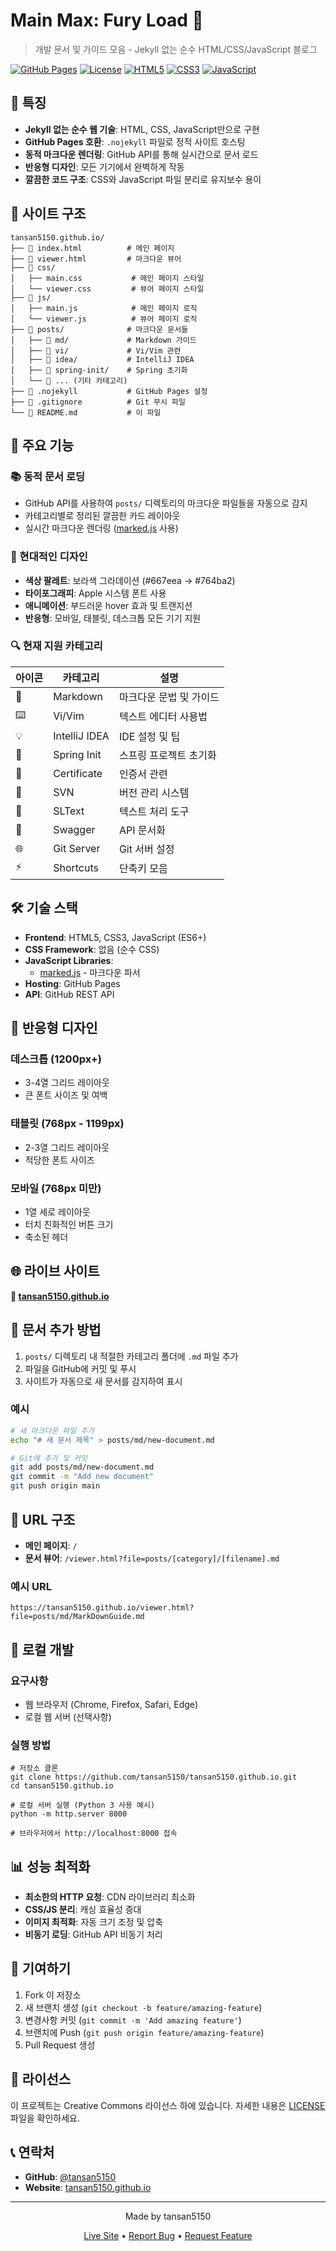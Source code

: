 # Main Max: Fury Load 🚀

> 개발 문서 및 가이드 모음 - Jekyll 없는 순수 HTML/CSS/JavaScript 블로그

[![GitHub Pages](https://img.shields.io/badge/GitHub%20Pages-Live-brightgreen)](https://tansan5150.github.io)
[![License](https://img.shields.io/badge/License-MIT-blue.svg)](LICENSE)
[![HTML5](https://img.shields.io/badge/HTML5-E34F26?logo=html5&logoColor=white)](https://developer.mozilla.org/en-US/docs/Web/HTML)
[![CSS3](https://img.shields.io/badge/CSS3-1572B6?logo=css3&logoColor=white)](https://developer.mozilla.org/en-US/docs/Web/CSS)
[![JavaScript](https://img.shields.io/badge/JavaScript-F7DF1E?logo=javascript&logoColor=black)](https://developer.mozilla.org/en-US/docs/Web/JavaScript)

## 🌟 특징

- **Jekyll 없는 순수 웹 기술**: HTML, CSS, JavaScript만으로 구현
- **GitHub Pages 호환**: `.nojekyll` 파일로 정적 사이트 호스팅
- **동적 마크다운 렌더링**: GitHub API를 통해 실시간으로 문서 로드
- **반응형 디자인**: 모든 기기에서 완벽하게 작동
- **깔끔한 코드 구조**: CSS와 JavaScript 파일 분리로 유지보수 용이

## 🎯 사이트 구조
```
tansan5150.github.io/
├── 📄 index.html          # 메인 페이지
├── 📄 viewer.html         # 마크다운 뷰어
├── 📁 css/
│   ├── main.css           # 메인 페이지 스타일
│   └── viewer.css         # 뷰어 페이지 스타일
├── 📁 js/
│   ├── main.js            # 메인 페이지 로직
│   └── viewer.js          # 뷰어 페이지 로직
├── 📁 posts/              # 마크다운 문서들
│   ├── 📁 md/             # Markdown 가이드
│   ├── 📁 vi/             # Vi/Vim 관련
│   ├── 📁 idea/           # IntelliJ IDEA
│   ├── 📁 spring-init/    # Spring 초기화
│   └── 📁 ... (기타 카테고리)
├── 📄 .nojekyll           # GitHub Pages 설정
├── 📄 .gitignore          # Git 무시 파일
└── 📄 README.md           # 이 파일
```


## 🚀 주요 기능

### 📚 동적 문서 로딩
- GitHub API를 사용하여 `posts/` 디렉토리의 마크다운 파일들을 자동으로 감지
- 카테고리별로 정리된 깔끔한 카드 레이아웃
- 실시간 마크다운 렌더링 ([marked.js](https://marked.js.org/) 사용)

### 🎨 현대적인 디자인
- **색상 팔레트**: 보라색 그라데이션 (#667eea → #764ba2)
- **타이포그래피**: Apple 시스템 폰트 사용
- **애니메이션**: 부드러운 hover 효과 및 트랜지션
- **반응형**: 모바일, 태블릿, 데스크톱 모든 기기 지원

### 🔍 현재 지원 카테고리

| 아이콘 | 카테고리 | 설명 |
|--------|----------|------|
| 📝 | Markdown | 마크다운 문법 및 가이드 |
| ⌨️ | Vi/Vim | 텍스트 에디터 사용법 |
| 💡 | IntelliJ IDEA | IDE 설정 및 팁 |
| 🌱 | Spring Init | 스프링 프로젝트 초기화 |
| 🔐 | Certificate | 인증서 관련 |
| 🔄 | SVN | 버전 관리 시스템 |
| 📄 | SLText | 텍스트 처리 도구 |
| 🔗 | Swagger | API 문서화 |
| 🌐 | Git Server | Git 서버 설정 |
| ⚡ | Shortcuts | 단축키 모음 |

## 🛠️ 기술 스택

- **Frontend**: HTML5, CSS3, JavaScript (ES6+)
- **CSS Framework**: 없음 (순수 CSS)
- **JavaScript Libraries**: 
  - [marked.js](https://marked.js.org/) - 마크다운 파서
- **Hosting**: GitHub Pages
- **API**: GitHub REST API

## 📱 반응형 디자인

### 데스크톱 (1200px+)
- 3-4열 그리드 레이아웃
- 큰 폰트 사이즈 및 여백

### 태블릿 (768px - 1199px)
- 2-3열 그리드 레이아웃
- 적당한 폰트 사이즈

### 모바일 (768px 미만)
- 1열 세로 레이아웃
- 터치 친화적인 버튼 크기
- 축소된 헤더

## 🌐 라이브 사이트

**🔗 [tansan5150.github.io](https://tansan5150.github.io)**

## 📝 문서 추가 방법

1. `posts/` 디렉토리 내 적절한 카테고리 폴더에 `.md` 파일 추가
2. 파일을 GitHub에 커밋 및 푸시
3. 사이트가 자동으로 새 문서를 감지하여 표시

### 예시
```bash
# 새 마크다운 파일 추가
echo "# 새 문서 제목" > posts/md/new-document.md

# Git에 추가 및 커밋
git add posts/md/new-document.md
git commit -m "Add new document"
git push origin main
```

## 🎯 URL 구조

- **메인 페이지**: `/`
- **문서 뷰어**: `/viewer.html?file=posts/[category]/[filename].md`

### 예시 URL
```
https://tansan5150.github.io/viewer.html?file=posts/md/MarkDownGuide.md
```


## 🔧 로컬 개발

### 요구사항
- 웹 브라우저 (Chrome, Firefox, Safari, Edge)
- 로컬 웹 서버 (선택사항)

### 실행 방법
```shell script
# 저장소 클론
git clone https://github.com/tansan5150/tansan5150.github.io.git
cd tansan5150.github.io

# 로컬 서버 실행 (Python 3 사용 예시)
python -m http.server 8000

# 브라우저에서 http://localhost:8000 접속
```


## 📊 성능 최적화

- **최소한의 HTTP 요청**: CDN 라이브러리 최소화
- **CSS/JS 분리**: 캐싱 효율성 증대
- **이미지 최적화**: 자동 크기 조정 및 압축
- **비동기 로딩**: GitHub API 비동기 처리

## 🤝 기여하기

1. Fork 이 저장소
2. 새 브랜치 생성 (`git checkout -b feature/amazing-feature`)
3. 변경사항 커밋 (`git commit -m 'Add amazing feature'`)
4. 브랜치에 Push (`git push origin feature/amazing-feature`)
5. Pull Request 생성

## 📄 라이선스

이 프로젝트는 Creative Commons 라이선스 하에 있습니다. 자세한 내용은 [LICENSE](LICENSE) 파일을 확인하세요.

## 📞 연락처

- **GitHub**: [@tansan5150](https://github.com/tansan5150)
- **Website**: [tansan5150.github.io](https://tansan5150.github.io)

---

<div align="center">
  <p>Made by tansan5150</p>
  <p>
    <a href="https://tansan5150.github.io">Live Site</a> •
    <a href="https://github.com/tansan5150/tansan5150.github.io/issues">Report Bug</a> •
    <a href="https://github.com/tansan5150/tansan5150.github.io/issues">Request Feature</a>
  </p>
</div>

